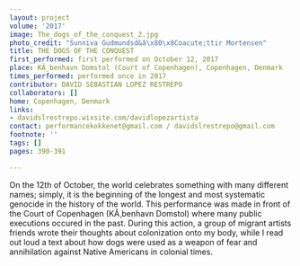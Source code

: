 ```yaml
---
layout: project
volume: '2017'
image: The_dogs_of_the_conquest_2.jpg
photo_credit: "Sunniva Gudmundsd&â\x80\x8Coacute;ttir Mortensen"
title: THE DOGS OF THE CONQUEST
first_performed: first performed on October 12, 2017
place: KÃ¸benhavn Domstol (Court of Copenhagen), Copenhagen, Denmark
times_performed: performed once in 2017
contributor: DAVID SEBASTIAN LOPEZ RESTREPO
collaborators: []
home: Copenhagen, Denmark
links:
- davidslrestrepo.wixsite.com/davidlopezartista
contact: performancekokkenet@gmail.com / davidslrestrepo@gmail.com
footnote: ''
tags: []
pages: 390-391

---
```


On the 12th of October, the world celebrates something with many different names; simply, it is the beginning of the longest and most systematic genocide in the history of the world. This performance was made in front of the Court of Copenhagen (KÃ¸benhavn Domstol) where many public executions occured in the past. During this action, a group of migrant artists friends wrote their thoughts about colonization onto my body, while I read out loud a text about how dogs were used as a weapon of fear and annihilation against Native Americans in colonial times.
